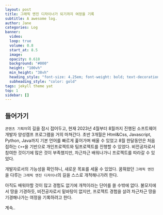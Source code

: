 ```yaml
---
layout: post
title: 그래픽 엔진 디자이너가 되기까지 여정을 기록
subtitle: A awesome log.
author: Jane
categories: Log
banner:
  video: 
  loop: true
  volume: 0.8
  start_at: 8.5
  image: 
  opacity: 0.618
  background: "#000"
  height: "100vh"
  min_height: "38vh"
  heading_style: "font-size: 4.25em; font-weight: bold; text-decoration: underline"
  subheading_style: "color: gold"
tags: jekyll theme yat
top: 1
sidebar: []
---
```


## 들어가기
`콘텐츠 기획자`의 길을 잠시 접어두고, 현재 2023년 4월부터 8월까지 진행된 소프트웨어 개발자 양성캠프 프로그램을 거의 마쳐간다. 초반 3개월은 Html&Css, Javascript, Python, Java까지 기본 언어를 빠르게 훑어가며 배울 수 있었고 8월 한달동안은 처음 접하는 `C++`을 기반으로 개인프로젝트와 팀프로젝트를 진행할 수 있었다. 비전공자로서 참여한 것이기에 많은 것이 부족했지만, 차근차근 배워나가니 프로젝트를 따라갈 수 있었다.

개발자로서의 가능성을 확인하니, 새로운 목표를 세울 수 있었다. 꿈꿔왔던 `그래픽 엔진`을 다루는 `그래픽 엔진 디자이너`의 길을 스스로 개척해나가려 한다.

아직도 배워야할 것이 많고 경험도 없기에 개척이라는 단어를 쓸 수밖에 없다. 불모지에서 땅을 기경하듯, 비전공자로서 밑바탕이 없지만, 프로젝트 경험을 살려 차근차근 땅을 기경해나가는 여정을 기록하려고 한다. 

계속..


